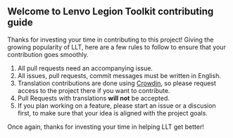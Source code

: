 ## Welcome to Lenvo Legion Toolkit contributing guide

Thanks for investing your time in contributing to this project!
Giving the growing popularity of LLT, here are a few rules to follow to ensure that your contribution goes smoothly.

1. All pull requests need an accompanying issue.
2. All issues, pull requests, commit messages must be written in English.
3. Translation contributions are done using [Crowdin](https://crowdin.com/project/llt), so please request access to the project there if you want to contribute.
4. Pull Requests with translations **will not** be accepted.
5. If you plan working on a feature, please start an issue or a discusion first, to make sure that your idea is aligned with the project goals.

Once again, thanks for investing your time in helping LLT get better!
